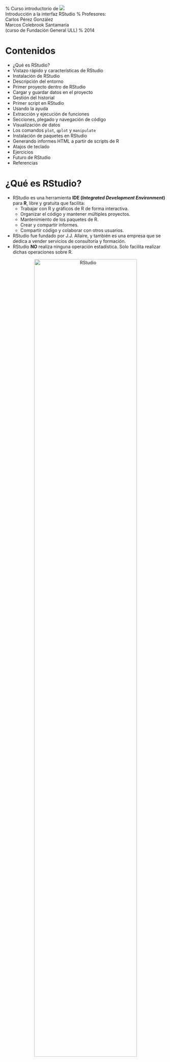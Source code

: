 % Curso introductorio de ![](figure/Rlogo.jpg) </br> Introducción a la interfaz RStudio
% Profesores: </br> Carlos Pérez González </br> Marcos Colebrook Santamaría </br> (curso de Fundación General ULL) 
% 2014


# Contenidos
* ¿Qué es RStudio?
* Vistazo rápido y características de RStudio
* Instalación de RStudio
* Descripción del entorno
* Primer proyecto dentro de RStudio
* Cargar y guardar datos en el proyecto
* Gestión del historial
* Primer script en RStudio
* Usando la ayuda
* Extracción y ejecución de funciones
* Secciones, plegado y navegación de código
* Visualización de datos
* Los comandos `plot`, `qplot` y `manipulate`
* Instalación de paquetes en RStudio
* Generando informes HTML a partir de scripts de R
* Atajos de teclado
* Ejercicios
* Futuro de RStudio
* Referencias


# ¿Qué es RStudio?
* RStudio es una herramienta __IDE (_Integrated Development Environment_)__ para __R__, libre y gratuita que facilita:
    * Trabajar con R y gráficos de R de forma interactiva.
    * Organizar el código y mantener múltiples proyectos.
    * Mantenimiento de los paquetes de R.
    * Crear y compartir informes.
    * Compartir código y colaborar con otros usuarios.
* RStudio fue fundado por J.J. Allaire, y también es una empresa que se dedica a vender servicios de consultoría y formación.
* RStudio __NO__ realiza ninguna operación estadística. Solo facilita realizar dichas operaciones sobre R.

<center>
<img src="figure/RStudio_preview.png" width="80%" alt="RStudio"/> 
</center>


# Características de RStudio

* Integración de la consola de R: se pueden teclear comandos de R directamente en la consola de RStudio.
* Ejecución de código: permite ejecutar código directamente del fichero de script.
* Resaltado de la sintaxis: realiza una coloración automática de los instrucciones y de las funciones.
* Ayuda con los paréntesis, corchetes y comillas: autocompleta estos símbolos al abrirlos.
* Completado de comandos: completa los comandos mientras se escriben usando la tecla `Tab`.
* Atajos de teclado.
* Navegador de objetos: se pueden inspeccionar todos los objetos de la sesión R.
* Gestión del historial de comandos: para poder usarlos de nuevo.
* Navegación del código: permite saltar entre funciones dentro del código.
* Importación y visualización de datos: en formato de tabla.
* Integración de gráficos: manipulación, zoom y exportación.
* Gestión de proyectos: se puede cambiar de un proyecto a otro fácilmente.
* Control de versiones: se integra bien con `git` y `svn`.
* Generación de documentos: del tipo PDF, HTML y otros más avanzados con un solo click.


# Instalación de RStudio
* Antes de instalar RStudio, necesitas instalar __R__. Se puede obtener desde:
    * [cran.r-project.org](http://cran.r-project.org)
* Una vez instalado R, se puede instalar RStudio en tu ordenador (versión __Desktop__) dependiendo del sistema operativo:
    * [www.rstudio.com/ide/download/desktop](http://www.rstudio.com/ide/download/desktop)
* Solo en Linux, también se puede instalar __RStudio Server__, el cual permite acceder al entorno desde un navegador web:
    * [www.rstudio.com/ide/server](http://www.rstudio.com/ide/server)


# Descripción del entorno
* Editor de código fuente (scripts) y visor de datos: permite editar código fuente R y ver los datos del tipo data.frame.
* Espacio de trabajo e historial: muestra los objetos (datos/variables) usados en la sesión actual y el historial de comandos.
* Consola R: permite trabajar con R directamente.
* Ficheros, visualizaciones, ayuda y paquetes: permite navegar por los ficheros y carpetas, mostrar los gráficos y visualizaciones, usar la ayuda, e instalar paquetes o cargar paquetes ya instalados.
* Todos los paneles permiten ser minimizados o maximizados, como ventanas normales de Windows.

<center>
<img src="figure/RStudio_panels.png" width="80%" alt="Paneles de RStudio"/>
</center>


# Primer proyecto dentro de RStudio
* Para crear un proyecto, vamos a la esquina derecha de la barra de herramientas:

<center>
<img src="figure/New_Project_toolbar.png" alt="Proyecto de RStudio"/> 
</center>

* También podemos hacer lo mismo desde __File > New Project...__
* Le vamos a poner el nombre __proyectoR__.

<center>
<img src="figure/Create_Project_From.png" width="40%" alt="Crear nuevo proyecto"/>
<img src="figure/Empty_Project.png" width="40%" alt="Proyecto vacío"/>
<img src="figure/Create_New_Project.png" width="40%" alt="Nombre del nuevo proyecto"/>
<img src="figure/proyectoR.png" width="80%" alt="proyectoR"/>
</center>


# Directorios del proyecto
* Normalmente, para proyectos simples, podemos poner todos los ficheros (scripts de R, datos, docs, informes, etc) en la misma carpeta del proyecto.
* Sin embargo, es una buena práctica, crear los siguientes directorios en cada proyecto:
    * `R`: contendrá los scripts de R que se vayan desarrollando.
    * `data`: almacenará los datos necesarios para realizar los análisis.
    * `doc`: contendrá toda la documentación necesario para los análisis.
    * `informes`: carpeta que guardará los informes generados por los análisis.
* En principio, solo vamos a crear las carpetas `R` y `data`.

* Vamos al panel de ficheros:

<center>
<img src="figure/New_Folder.png" alt="Nueva carpeta"/>
</center>

* Hacemos clic en __New Folder__, y le damos el nombre `R`.
* Haremos lo mismo para crear la carpeta `data`.
* Por tanto, la carpeta del proyecto quedaría como:

<center>
<img src="figure/proyectoR_folder.png" alt="Carpeta proyectoR"/>
</center>


# Cargar datos en el proyecto
* Vamos a cargar unos datos para poder empezar a trabajar:

<center>
<img src="figure/Import_DataSet.png" alt="Importar datos"/>
</center>

* Aquí podemos elegir:
    * Cargar los datos desde un fichero de texto (__From Text File…__).
    * O desde una URL de una web (__From Web URL…__).

* Desde esta URL podemos descargar el fichero ```ddt.txt```, o usarla directamente:
    * [http://mcolebrook.github.io/CursoRStudio/data/ddt.csv](http://mcolebrook.github.io/CursoRStudio/data/ddt.csv)

<!---
[http://dl.dropboxusercontent.com/u/27980918/RStudio/ddt.txt](http://dl.dropboxusercontent.com/u/27980918/RStudio/ddt.txt)
--> 


# El fichero `ddt.txt`
* En este archivo se recogen las siguientes variables sobre una muestra de n=144 peces:
    * `group`: Grupo de observaciones (mediciones en dos temporadas).
    * `location`: Lugar de medición.
    * `species_name`: Nombre de la especie del pez.
    * `species`: Código de especie (de 1 a 3).
    * `length`: Longitud del pez.
    * `weight`: Peso del pez.
    * `distance`: Distancia del lugar a la desembocadura del río.
    * `DDT_conc`: Concentración de DDT (% de peso) medida.

<center>
<img src="figure/Import_DataSet_ddt.png" width="80%" alt="Importar datos"/>
</center>

* El fichero procede de datos sobre concentración de DDT en peces de río.
* RStudio deduce casi todas las opciones de importación:
    * __Heading__: si trae el nombre de la variable.
    * __Separator__: tipo de separador entre datos.
    * __Decimal__: símbolo para el punto decimal.
    * __Quote__: símbolo para los comentarios.
* Al final, los datos se cargan en un `data.frame` de R con el mismo nombre que el fichero de datos (`ddt`).


# Datos cargados en RStudio

<center>
<img src="figure/ddt_data_frame.png" width="80%" alt="Importar datos"/>
</center>

* Los datos cargados se muestran en el panel superior izquierdo, y en el panel de espacio de trabajo (o entorno).
* Vamos a guardar estos datos en un fichero CSV (_comma separated values_) en el directorio `data` de nuestro proyecto.
* Para ello, empezaremos a usar la consola de R, y las funciones incorporadas de completado de comandos y de nombres de carpetas/ficheros.


# Guardar datos en formato CSV
* Tecleamos el comando `write` en la consola R, y pulsamos la tecla de tabulación `Tab`:

<center>
<img src="figure/write_csv.png" alt="Guardar en CSV (datos)"/>
</center>

* La característica de RStudio que hemos usado se denomina __completado de comandos__.
* De las opciones que nos ofrece, seleccionamos `write.csv`, y seguimos escribiendo un paréntesis `(`, que RStudio completará con otro párentesis `)`.

* Continuamos escribiendo el comando, indicando en el primer parámetro el objeto `ddt`, y en el segundo parámetro, el nombre del fichero a guardar en el directorio `data`:

<center>
<img src="figure/write_csv_data.png" alt="Guardar en CSV (fichero)"/>
</center>

* La función que hemos usado ahora se denomina __completado de carpetas/ficheros__.
* Como nombre del fichero, seleccionamos la carpeta `data`, y ponemos el nombre `ddt.csv`.
* Terminamos de escribir el comando con el último parámetro, para indicar que no queremos que guarde el nombre (número) de cada fila:


```r
write.csv(ddt, "data/ddt.csv", row.names = FALSE)
```


* Podemos ver el fichero creado en el directorio `data`, y haciendo clic sobre él, nos mostrará el contenido:

<center>
<img src="figure/ddt_csv.png" alt="Data frame ddt"/>
</center>


# Historial de RStudio
* Hay tres formas para re-usar los comandos ya tecleados en RStudio:
    * Pulsando las teclas de fecla arriba o abajo.
    * Pulsando __Ctrl+&#x25B2;__.

<center>
<img src="figure/History_Ctrl+Up.png" alt="Historial con Ctrl+Up"/>
</center>

* Explorando la pestaña __History__ en el panel derecho superior:

<center>
<img src="figure/History.png" alt="Historial"/>
</center>

* Se puede seleccionar un comando o varios (usando la tecla `Shift`=`Mayúsc`), y ejecutar pulsando `Enter`.
* Asimismo, se pueden salvar a un fichero llamado `.Rhistory`, en la carpeta del proyecto.
* También se pueden pasar a la consola con el comando __To Console__ para ser ejecutados, o a un script directamente con el botón __To Source__.
* Por último, se pueden eliminar con la tecla `Supr` (`Del`) o con el botón correspondiente, o borrar completamente todo el historial con el botón de la escoba.


# Primer script R en RStudio
* Una vez cargados los datos, vamos a escribir el primer script en lenguaje R para hacer un primer análisis.
* Hacemos click en el icono __+__ verde del editor de scripts (izquierdo superior), y elegimos __R Script__.

<center>
<img src="figure/New_R_script.png" alt="Nuevo script de R"/>
</center>
<center>
<img src="figure/Untitled1.png" alt="Untitled1"/>
</center>

* Las acciones más interesantes sobre un script de R son:
    * __Disco__: salvar el fichero.
    * __Lupa__: buscar y reemplazar.
    * __Varita mágica__: herramientas útiles (algunas las veremos luego).
    * __Run__: ejecuta el código seleccionado (__Ctrl+Enter__).
    * __Re-Run__: ejecuta el último código que seleccionamos.
    * __Cuaderno__: compila el script R a un fichero HTML (lo veremos luego). 

* Las opciones del tipo __Source__ sirven para cargar el código fuente al espacio de trabajo de R (lo veremos luego).
* Vamos a introducir los primeros comandos R en el script:


```r
# estructura de los datos
str(ddt)

# resumen de los datos
summary(ddt)
```


* Guardamos este script pulsando el botón del disco (arriba), o en el menú __File > Save__, con el nombre `funciones.R` en el directorio `R` de nuestro proyecto.

<center>
<img src="figure/funciones_R.png" alt="funcionesR"/>
</center>

* Una vez guardado, podemos ejecutar el script de varias formas:
    * Sobre la línea en la que estamos, pulsamos el botón __Run__ o __Ctrl+Enter__.
    * O seleccionamos todo el script, y hacemos lo mismo que en el punto anterior.

<center>
<img src="figure/Run_funciones_R.png" alt="Ejecutar funcionesR"/>
</center>


# Usando la ayuda
* Ahora es buen momento para empezar a usar la ayuda para, por ejemplo, el comando `summary`:

<center>
<img src="figure/Help_summary.png" alt="Ayuda de summary"/>
</center>


# Extracción de funciones
* Una de las características más interesantes de RStudio es la posibilidad de crear funciones a partir de trozos de código.
* Por ejemplo, vamos a crear una función llamada `Resumen`, que recibe un parámetro `datos`, y ejecuta los dos comandos que acabamos de escribir.
* Para ello, cambiamos `ddt` por `datos` en ambos comandos.
* Seleccionamos las líneas del código.
* Pulsamos sobre la “varita mágica” en la opción __Extract Function__, y le damos el nombre `Resumen`.

<center>
<img src="figure/Extract_Function.png" alt="Extraer función"/>
</center>

* Añadimos finalmente un comentario para describir el objetivo de la función.
* Por último, salvamos el script.

<center>
<img src="figure/function_Resumen.png" alt="Function Resumen"/>
</center>


# Ejecutando funciones propias
* Si tecleamos la siguiente línea en la consola de R, nos dará un error:


```r
Resumen(ddt)
```

```
## Error: no se pudo encontrar la función "Resumen"
```


* Esto sucede porque la función Resumen no ha sido cargada (_sourced_) al entorno o espacio de trabajo de nuestro proyecto.
* Para poder usar la función `Resumen(datos)` tenemos que hacer lo siguiente:

<center>
<img src="figure/Source_Resumen.png" alt="Source Resumen"/>
</center>

* Si hubiéramos elegido la opción __Source with Echo__, obtendríamos el mismo resultado además de mostrar todo el código cargado.
* Las funciones cargadas aparecen, al igual que los datos, en el panel derecho superior de __Environment__, en la sección de __Functions__.
* Ya podemos usar nuestra nueva función `Resumen` pasándole como parámetro los datos de `ddt`:

<center>
<img src="figure/Console_Resumen.png" alt="Consola Resumen"/>
</center>

* Si vamos a estar cambiando la función continuamente, podemos activar la opción __Source on Save__ para que la cargue al entorno automáticamente después de salvar el script.


# Secciones del código
* Otra característica interesante de RStudio (y no de R) es la posibilidad de estructurar el código en secciones.
* Las secciones se pueden crear desde el menú __Code > Insert Section__, o simplemente poniendo un comentario (`#`) con un nombre de sección y acabado en 4 guiones (`----`):

```
# <NombreDeLaSección> ----
```

* Podemos aprovechar el comentario de la función Resumen para hacer nuestra primera sección:

<center>
<img src="figure/Section_Resumen.png" alt="Sección Resumen"/>
</center>

* Fíjense que dicha sección aparece en la parte inferior del editor como __navegación del código__, que luego veremos.


# Plegado de código/secciones
* Otra característica muy útil de RStudio es el plegado de las secciones o de partes del código que estén rodeadas por llaves `{}`.
* Al plegarse aparecerá un pequeño triángulo que permite colapsar o expandir el bloque de código.

<center>
<img src="figure/Folded_Resumen.png" alt="Código plegado de Resumen"/>
</center>


# Navegación de código
* La navegación de código en RStudio es una utilidad que permite editar el código de forma más rápida.
* Se puede acceder a una línea concreta pulsando __Alt+Shift+G__, o en el menú __Edit > Go to Line…__
* Con la opción __Code > Jump To…__ (__Alt+Shift+J__) se puede saltar directamente a funciones o secciones del código.

<center>
<img src="figure/Jump_To.png" alt="Navegación código Jump To"/>
</center>

* Otra opción muy útil es la de ir a un fichero/función determinado usando __Code > Go To File/Function__ (__Ctrl+.__). RStudio mostrará todos los ficheros o funciones dentro del directorio de trabajo que empiecen con los caracteres tecleados.

<center>
<img src="figure/Go_To_File_Function.png" alt="Navegación código Go To File/Function"/>
</center>


# Visualización de datos
* La visualización (o dibujado de gráficos) es una parte esencial del análisis de datos.
RStudio tiene un panel específico para la visualización de datos (__Plots__) abajo a la derecha.
* Para ilustrar el manejo de las instrucciones de visualización, vamos a usar escribir el siguiente código dentro de nuestro script de R debajo de la función `Resumen`:


```r
# cargamos los datos del fichero
ddt <- read.csv("data/ddt.csv")

# pesos de la especie “catfish”
catfish.weight <- ddt$weight[ddt$species_name == "catfish"]

# histograma del peso de los “catfish”
hist(catfish.weight)
```

![](figure/Histograma.png) 


* Al teclear `ddt$` podemos pulsar la tecla `Tab` para que nos muestre la lista de variables de ddt. Esto se denomina __completado de objetos__. 


# Opciones de la pestaña __Plot__
* Con la opción __Zoom__ se abre una nueva ventana con una versión más grande del gráfico.
* El botón __Export__ nos permite guardar el gráfico como una imagen en varios formatos (PNG, JPEG, TIFF, etc) o como un fichero PDF.
* También podemos copiar el gráfico actual al portapapeles del sistema.
* En caso de haber generado varios gráficos, las flechas permiten avanzar o retroceder en la visualización de dichos gráficos.

<center>
<img src="figure/Save_Plot_as_Image.png" width="50%" alt="Save Plot as Image"/>
</center>


# El comando `plot`
* Una vez vista la forma de trabajar con gráficos dentro de RStudio vamos a ver opciones más avanzadas de los mismos.
* Uno de los comandos más útiles para dibujar gráficos en R es `plot`.
* La librería que contiene el comando `plot` es `graphics`, la cual suele estar cargada por defecto. En caso de no estarlo, habria que ejecutar el siguiente comando:


```r
# librería necesaria para 'plot'
library(graphics)
```


* El gráfico más simple es dibujar simplemente los pesos de la especie `catfish`:


```r
# gráfico de los pesos de todos los catfish
plot(catfish.weight)
```

![](figure/plot_pesos_de_los_catfish.png) 


* En primer lugar, vamos a añadir color, unas nuevas etiquetas en los ejes (`xlab`, `ylab`) y el título principal (`main`), además de una línea en el eje Y que indica la media de los valores.


```r
plot(catfish.weight, col="blue", xlab="Longitud", ylab="Peso", main="Pesos de los catfish")

# línea horizontal que marca la media de los pesos
abline(mean(catfish.weight), 0, col="red", lwd=2)
```

![](figure/plot_pesos_de_los_catfish___etiquetas.png) 


* Ahora, podemos dibujar un gráfico que muestre la longitud (`length`) frente al peso (`weight`) de la especie `catfish`.


```r
# longitudes de la especie "catfish"
catfish.length  <- ddt$length[ddt$species_name == "catfish"]

# gráfico de comparación de la longitud vs. peso de los "catfish"
plot(x=catfish.length, y=catfish.weight, col="blue", xlab="Longitud", ylab="Peso", 
     main="Longitud vs. Peso de los catfish")
```

![](figure/plot_longitud_vs__peso.png) 



# Instalación de paquetes en RStudio
* Antes de ver el comando `qplot`, tenemos que aprender como instalar nuevos paquetes de R.
* Una de las pestañas más interesantes en el lado derecho es __Packages__ (paquetes):

<center>
<img src="figure/Packages.png" alt="Packages"/>
</center>

* __Check for Updates__: permite actualizar los paquetes a sus últimas versiones.
* __Install Packages__: permite instalar paquetes desde __CRAN__ (repositorio).

<center>
<img src="figure/Install_Packages.png" alt="Instalación de paquetes"/>
</center>

* Se puede conseguir el mismo efecto con el siguiente comando:


```r
install.packages("<Nombre_de_la_librería>")
```



# La función `qplot`
* El comando `qplot`es una versión "_quick_" del comando `plot`, y permite crear gráficos complejos y avanzados de forma simple y rápida.
* Este comando está en la librería `ggplot2`. Para usar dicha libreria podemos ejecutar el siguiente comando:


```r
library(ggplot2)
```

* En caso de que no esté instalada, habria que seguir los pasos descritos en la diapositiva de [Instalación de paquetes en RStudio](RStudio.html#(24)).

* Por ejemplo, podemos hacer un gráfico rápido que permite visualizar la longitud (`length`) frente al peso (`weight`) del conjunto de datos `ddt`. 


```r
# longitud vs. peso de todos los peces
qplot(length, weight, data = ddt, col = species_name)
```

![](figure/qplot_longitud_peso_de_ddt.png) 


* Incluso podemos añadir una línea de tendencia (con un margen de error) a cada especie, simplemente añadiendo (sumando) la función `geom_smooth()`:


```r
qplot(length, weight, data = ddt, col = species_name) + geom_smooth()
```

![](figure/qplot_longitud_peso_de_ddt___geom_smooth.png) 


* Podemos usar las opciones que ya conocemos del comando `plot` para personalizar este gráfico:


```r
qplot(length, weight, data=ddt, col=species_name, xlab="Longitud", ylab="Peso",
      main="Relación longitud/peso") + geom_smooth()
```

![](figure/qplot_longitud_peso_de_ddt___geom_smooth___labels.png) 


* Finalmente, podemos usar `qplot` para generar también un histograma de los pesos de las tres especies juntas de forma automática:


```r
# histograma usando 'qplot'
qplot(weight, data = ddt, fill = species_name)
```

![](figure/Histograma_usando_qplot.png) 



# El comando `manipulate`
* RStudio permite controlar de forma dinámica los gráficos generados con R.
* El comando que permite la interactividad entre el usuario y los gráficos generados.
* Las opciones de controles que permite `manipulate`:
    * `slider`: control para un rango (min, max) numérico.
    * `picker`: control sobre un conjunto de opciones fijas.
    * `checkbox`: control de casilla de verificación.
    * `button`: control de botón.
* Vamos a ver un pequeño ejemplo:


```r
# control de selección para elegir la especie de pez
library(manipulate)
manipulate(
  hist(ddt$weight[ddt$species_name == fish], xlab="Peso", ylab="Frecuencia", 
       main=paste("Histograma del peso de los", fish)),
  fish = picker("bass", "buffalo", "catfish")
  )
```

<center>
<img src="figure/manipulate.png" alt="Ejemplo de manipulate"/>
</center>


# Generando informes HTML a partir de scripts de R
* RStudio posee una opción que permite compilar un fichero script de R en HTML directamente (__Compile Notebook__).
* Dicha opción se encuentra, en cualquier script de R, al final de la barra de herramientas del panel de edición, con forma de cuaderno, o en la opción del menú __File > Compile Notebook...__
* Al pulsar el icono, nos aparece la siguiente ventana:

<center>
<img src="figure/Compile_Notebook_from_R_script.png" alt="Generando HTML desde el script de R"/>
</center>

* Pulsamos el boton __Compile__ y obtenemos la vista previa del fichero HTML generado:

<center>
<img src="figure/Preview_HTML.png" alt="Vista previa del informe HTML"/>
</center>


# Atajos de teclado
* Como se ha visto a lo largo de este curso sobre RStudio, existen múltiples formas de realizar la misma acción dentro del entorno, a saber, desde los botones, el menú o los atajos de teclado.
* En cada apartado, se han ido comentado algunos atajos de teclado que pueden resultar interesantes.
* La tabla que contiene todos los atajos se puede obtener en el menú [__Help > Keyboard Shortcuts__](file:///C:/Program%20Files/RStudio/www/docs/keyboard.html).

<center>
<img src="figure/Keyboard_Shortcuts.png" width="80%" alt="Atajos de teclado"/>
</center>


# Ejercicios
1. Hacer una función en R que muestre los histogramas de frecuencias de los pesos de las tres especies (`catfish`, `buffalo` y `bass`) en uno solo usando el comando `hist`. (__Pista__: empezar por la especie `catfish` y usar `add=TRUE`).

![](figure/Ejercicio_1.png) 


2. Hacer una función que use el comando `manipulate` sobre el comando `qplot`para que el usuario elija la especie sobre la cual quiere comparar la longitud (`length`) contra el peso (`weight`), y si quiere el 

<center>
<img src="figure/Ejercicio_2.png" alt="Ejercicio "/>
</center>





# Futuro de RStudio
* [Shiny by RStudio](http://shiny.rstudio.com/): _A web application framework for R_.

<center>
<img src="figure/Shiny.png" width="100%" alt="Shiny"/>
</center>


# Referencias
* [RStudio Support](https://support.rstudio.com/hc/en-us/categories/200035113-Documentation): web de soporte de RStudio.
* [RStudio Training](http://www.rstudio.com/training): página de formación de RStudio.
* [Google's R Style Guide](http://google-styleguide.googlecode.com/svn/trunk/Rguide.xml): guía de estilo de programación en R según Google.


<!---
Comentario 
-->
